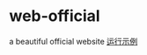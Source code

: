 # web-official
a beautiful  official website
[运行示例](https://github.com/DellDi/web-official/new/gh-pages?readme=1)
